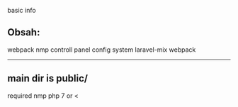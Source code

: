 basic info

Obsah: 
-----------------------
webpack
nmp
controll panel
config system
laravel-mix webpack

------------------------
main dir is public/
------------------------




required
nmp
php 7 or <










